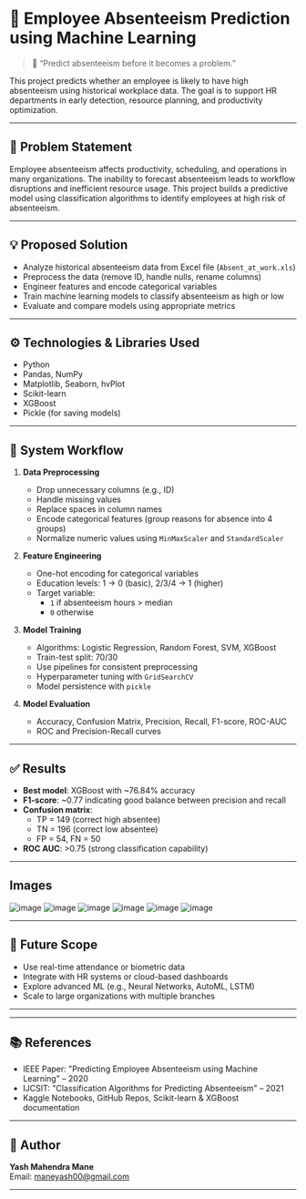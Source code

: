 # 🚧 Employee Absenteeism Prediction using Machine Learning

> 🎯 “Predict absenteeism before it becomes a problem.”

This project predicts whether an employee is likely to have high absenteeism using historical workplace data. The goal is to support HR departments in early detection, resource planning, and productivity optimization.

---

## 📌 Problem Statement

Employee absenteeism affects productivity, scheduling, and operations in many organizations. The inability to forecast absenteeism leads to workflow disruptions and inefficient resource usage. This project builds a predictive model using classification algorithms to identify employees at high risk of absenteeism.

---

## 💡 Proposed Solution

- Analyze historical absenteeism data from Excel file (`Absent_at_work.xls`)
- Preprocess the data (remove ID, handle nulls, rename columns)
- Engineer features and encode categorical variables
- Train machine learning models to classify absenteeism as high or low
- Evaluate and compare models using appropriate metrics

---

## ⚙️ Technologies & Libraries Used

- Python
- Pandas, NumPy
- Matplotlib, Seaborn, hvPlot
- Scikit-learn
- XGBoost
- Pickle (for saving models)

---

## 🧪 System Workflow

1. **Data Preprocessing**
   - Drop unnecessary columns (e.g., ID)
   - Handle missing values
   - Replace spaces in column names
   - Encode categorical features (group reasons for absence into 4 groups)
   - Normalize numeric values using `MinMaxScaler` and `StandardScaler`

2. **Feature Engineering**
   - One-hot encoding for categorical variables
   - Education levels: 1 → 0 (basic), 2/3/4 → 1 (higher)
   - Target variable: 
     - `1` if absenteeism hours > median
     - `0` otherwise

3. **Model Training**
   - Algorithms: Logistic Regression, Random Forest, SVM, XGBoost
   - Train-test split: 70/30
   - Use pipelines for consistent preprocessing
   - Hyperparameter tuning with `GridSearchCV`
   - Model persistence with `pickle`

4. **Model Evaluation**
   - Accuracy, Confusion Matrix, Precision, Recall, F1-score, ROC-AUC
   - ROC and Precision-Recall curves

---

## ✅ Results

- **Best model**: XGBoost with ~76.84% accuracy
- **F1-score**: ~0.77 indicating good balance between precision and recall
- **Confusion matrix**:
  - TP = 149 (correct high absentee)
  - TN = 196 (correct low absentee)
  - FP = 54, FN = 50
- **ROC AUC**: >0.75 (strong classification capability)

---

## Images
![image](https://github.com/user-attachments/assets/bdf57497-0c91-4866-8ff7-781d09797290)
![image](https://github.com/user-attachments/assets/af22afb1-b6d9-4938-9f5a-ba3dd18c2ba5)
![image](https://github.com/user-attachments/assets/29ec16aa-f905-466f-a582-23f30697feb1)
![image](https://github.com/user-attachments/assets/faba3840-96c3-4fac-8d6a-d323b7379568)
![image](https://github.com/user-attachments/assets/04ef0959-c247-4a73-b6de-2c0fec675dce)
![image](https://github.com/user-attachments/assets/38c5af42-832b-4d6d-9512-6e70ebc7062d)

---

## 🔮 Future Scope

- Use real-time attendance or biometric data
- Integrate with HR systems or cloud-based dashboards
- Explore advanced ML (e.g., Neural Networks, AutoML, LSTM)
- Scale to large organizations with multiple branches

---


---

## 📚 References

- IEEE Paper: "Predicting Employee Absenteeism using Machine Learning" – 2020  
- IJCSIT: "Classification Algorithms for Predicting Absenteeism" – 2021  
- Kaggle Notebooks, GitHub Repos, Scikit-learn & XGBoost documentation

---

## 👤 Author

**Yash Mahendra Mane**  
Email: maneyash00@gmail.com   

---





